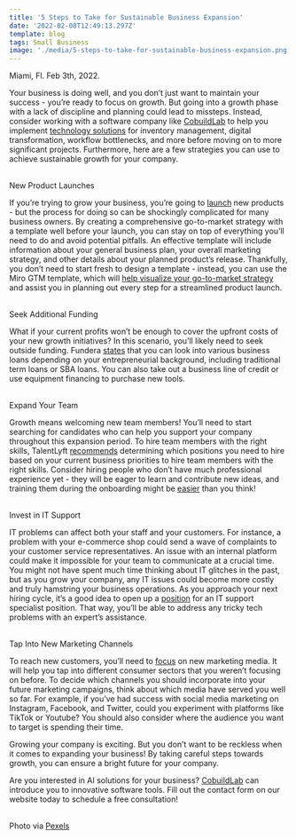 ```yaml
---
title: '5 Steps to Take for Sustainable Business Expansion'
date: '2022-02-08T12:49:13.297Z'
template: blog
tags: Small Business
image: './media/5-steps-to-take-for-sustainable-business-expansion.png'
---
```


Miami, Fl. Feb 3th, 2022.

Your business is doing well, and you don’t just want to maintain your success - you’re ready to focus on growth. But going into a growth phase with a lack of discipline and planning could lead to missteps. Instead, consider working with a software company like <a href="http://cobuildlab.com" target="_blank">CobuildLab</a> to help you implement <a  href="https://www.cobuildlab.com/blog/most-effective-way-to-manage-your-business-inventory/" target="_blank">technology solutions</a> for inventory management, digital transformation, workflow bottlenecks, and more before moving on to more significant projects. Furthermore, here are a few strategies you can use to achieve sustainable growth for your company.
<br></br>

<title-3>New Product Launches</title-3>

If you’re trying to grow your business, you’re going to <a href="https://predictabledesigns.com/12-ways-to-select-the-best-product-idea-to-bring-to-market/" target="_blank">launch</a> new products - but the process for doing so can be shockingly complicated for many business owners. By creating a comprehensive go-to-market strategy with a template well before your launch, you can stay on top of everything you’ll need to do and avoid potential pitfalls. An effective template will include information about your general business plan, your overall marketing strategy, and other details about your planned product’s release. Thankfully, you don’t need to start fresh to design a template - instead, you can use the Miro GTM template, which will <a href="https://miro.com/templates/go-to-market-strategy/" target="_blank">help visualize your go-to-market strategy</a> and assist you in planning out every step for a streamlined product launch.
<br></br>

<title-3>Seek Additional Funding</title-3>

What if your current profits won’t be enough to cover the upfront costs of your new growth initiatives? In this scenario, you’ll likely need to seek outside funding. Fundera <a href="https://www.fundera.com/business-loans/guides/small-business-funding" target="_blank">states</a> that you can look into various business loans depending on your entrepreneurial background, including traditional term loans or SBA loans. You can also take out a business line of credit or use equipment financing to purchase new tools.
<br></br>

<title-3>Expand Your Team</title-3>

Growth means welcoming new team members! You’ll need to start searching for candidates who can help you support your company throughout this expansion period. To hire team members with the right skills, TalentLyft <a href="https://www.talentlyft.com/en/blog/article/184/top-4-hiring-tips-for-small-businesses" target="_blank">recommends</a> determining which positions you need to hire based on your current business priorities to hire team members with the right skills. Consider hiring people who don’t have much professional experience yet - they will be eager to learn and contribute new ideas, and training them during the onboarding might be <a  href="https://www.randstadrisesmart.com/blog/five-ways-improve-your-employee-onboarding-experience" target="_blank">easier</a> than you think!
<br></br>

<title-3>Invest in IT Support</title-3>

IT problems can affect both your staff and your customers. For instance, a problem with your e-commerce shop could send a wave of complaints to your customer service representatives. An issue with an internal platform could make it impossible for your team to communicate at a crucial time. You might not have spent much time thinking about IT glitches in the past, but as you grow your company, any IT issues could become more costly and truly hamstring your business operations. As you approach your next hiring cycle, it’s a good idea to open up a <a href="https://techvera.com/when-is-the-right-time-to-hire-a-business-it-support-specialist/" target="_blank">position</a> for an IT support specialist position. That way, you’ll be able to address any tricky tech problems with an expert’s assistance.
<br></br>

<title-3>Tap Into New Marketing Channels</title-3>

To reach new customers, you’ll need to <a href="https://marketinginsidergroup.com/content-marketing/how-to-identify-the-right-digital-marketing-channels-for-your-business/" target="_blank">focus</a> on new marketing media. It will help you tap into different consumer sectors that you weren’t focusing on before. To decide which channels you should incorporate into your future marketing campaigns, think about which media have served you well so far. For example, if you’ve had success with social media marketing on Instagram, Facebook, and Twitter, could you experiment with platforms like TikTok or Youtube? You should also consider where the audience you want to target is spending their time.

Growing your company is exciting. But you don’t want to be reckless when it comes to expanding your business! By taking careful steps towards growth, you can ensure a bright future for your company.

Are you interested in AI solutions for your business? <a href="http://cobuildlab.com" target="_blank">CobuildLab</a> can introduce you to innovative software tools. Fill out the contact form on our website today to schedule a free consultation!
<br></br>

Photo via <a href="https://www.pexels.com/photo/people-looking-at-laptop-computer-1595391/" target="_blank">Pexels</a>
